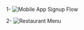 1- ![Mobile App Signup Flow](https://github.com/25hir22/Codsoft/assets/156120017/86fc35f4-a817-47f0-9d98-c257281edd4d)

2- ![Restaurant Menu](https://github.com/25hir22/Codsoft/assets/156120017/3b976061-f2ff-4e27-bf34-c5ea766d71b2)
